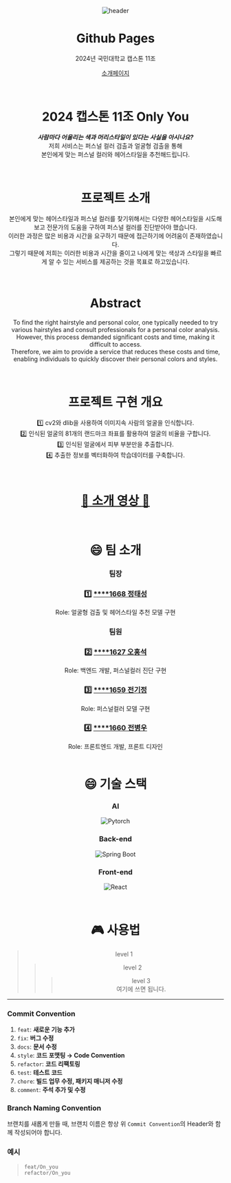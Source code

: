 <div align=center>
  
![header](https://capsule-render.vercel.app/api?type=waving&color=gradient&height=300&section=header&text=Only%20You&fontSize=90)
  
</div>

<div align = center>

# Github Pages

2024년 국민대학교 캡스톤 11조
 
 [소개페이지](https://kookmin-sw.github.io/capstone-2024-11/)

</div>

<br>

<div align=center>

# 2024 캡스톤 11조 **Only You**
***사람마다 어울리는 색과 머리스타일이 있다는 사실을 아시나요?***<br>저희 서비스는 퍼스널 컬러 검출과 얼굴형 검출을 통해 <br>본인에게 맞는 퍼스널 컬러와 헤어스타일을 추천해드립니다.

<br>

# 프로젝트 소개
본인에게 맞는 헤어스타일과 퍼스널 컬러를 찾기위해서는 다양한 헤어스타일을 시도해보고 전문가의 도움을 구하여 퍼스널 컬러를 진단받아야 했습니다. <br>
이러한 과정은 많은 비용과 시간을 요구하기 때문에 접근하기에 어려움이 존재하였습니다. <br>
그렇기 때문에 저희는 이러한 비용과 시간을 줄이고 나에게 맞는 색상과 스타일을 빠르게 알 수 있는 서비스를 제공하는 것을 목표로 하고있습니다.

<br>

# Abstract
To find the right hairstyle and personal color, one typically needed to try various hairstyles and consult professionals for a personal color analysis. 
However, this process demanded significant costs and time, making it difficult to access. <br>
Therefore, we aim to provide a service that reduces these costs and time, enabling individuals to quickly discover their personal colors and styles.

<br>

# 프로젝트 구현 개요
:one: cv2와 dlib을 사용하여 이미지속 사람의 얼굴을 인식합니다.<br>
:two: 인식된 얼굴의 81개의 랜드마크 좌표를 활용하여 얼굴의 비율을 구합니다.<br>
:three: 인식된 얼굴에서 피부 부분만을 추출합니다.<br>
:four: 추출한 정보를 벡터화하여 학습데이터를 구축합니다.

<br>

# [:link: 소개 영상 :link:](www.youtube.com)
<br>




# :smile: 팀 소개
###  팀장 
### :one: [****1668 정태성](https://github.com/Topadonijah) <br>
Role: 얼굴형 검출 및 헤어스타일 추천 모델 구현
###  팀원  <br>
### :two: [****1627 오홍석](https://github.com/lkl4502)
Role: 백엔드 개발, 퍼스널컬러 진단 구현
### :three: [****1659 전기정](https://github.com/Jeon3625)
Role: 퍼스널컬러 모델 구현
### :four: [****1660 전병우](https://github.com/wjsquddn)  
Role: 프론트엔드 개발, 프론트 디자인
<br>
<br>
# :smile: 기술 스택
### AI
![Pytorch](https://img.shields.io/badge/PyTorch-EE4C2C.svg?style=flat-square&logo=React&logoColor=white)
### Back-end
![Spring Boot](https://img.shields.io/badge/SpringBoot-6DB33F.svg?style=flat-square&logo=React&logoColor=white)
### Front-end
![React](https://img.shields.io/badge/React-61DAFB.svg?style=flat-square&logo=React&logoColor=white)

<br>

# :video_game: 사용법
>level 1
>>level 2
>>>level 3<br> 여기에 쓰면 됩니다.

</div>

---

### Commit Convention

1. `feat`: **새로운 기능 추가**
2. `fix`: **버그 수정**
3. `docs`: **문서 수정**
4. `style`: **코드 포맷팅 → Code Convention**
5. `refactor`: **코드 리팩토링**
6. `test`: **테스트 코드**
7. `chore`: **빌드 업무 수정, 패키지 매니저 수정**
8. `comment`: **주석 추가 및 수정**

### Branch Naming Convention

브랜치를 새롭게 만들 때, 브랜치 이름은 항상 위 `Commit Convention`의 Header와 함께 작성되어야 합니다.

### 예시

> `feat/On_you`  
> `refactor/On_you`
